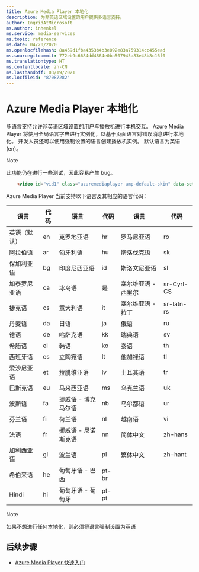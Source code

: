 ```yaml
---
title: Azure Media Player 本地化
description: 为非英语区域设置的用户提供多语言支持。
author: IngridAtMicrosoft
ms.author: inhenkel
ms.service: media-services
ms.topic: reference
ms.date: 04/20/2020
ms.openlocfilehash: 8a459d1fba4353b4b3e092e83a759314cc455ead
ms.sourcegitcommit: 772eb9c6684dd4864e0ba507945a83e48b8c16f0
ms.translationtype: HT
ms.contentlocale: zh-CN
ms.lasthandoff: 03/19/2021
ms.locfileid: "87087282"
---
```

# <a name="azure-media-player-localization"></a>Azure Media Player 本地化 #

多语言支持允许非英语区域设置的用户与播放机进行本机交互。 Azure Media Player 将使用全局语言字典进行实例化，以基于页面语言对错误消息进行本地化。 开发人员还可以使用强制设置的语言创建播放机实例。 默认语言为英语 (en)。

> [!NOTE]
> 此功能仍在进行一些测试，因此容易产生 bug。

```html
    <video id="vid1" class="azuremediaplayer amp-default-skin" data-setup='{"language":"es"}'>...</video>
```

Azure Media Player 当前支持以下语言及其相应的语言代码：

| 语言            | 代码 | 语言                | 代码   | 语言                | 代码         |
|---------------------|------|-------------------------|--------|-------------------------|--------------|
| 英语（默认）   | en   | 克罗地亚语                | hr     | 罗马尼亚语                | ro           |
| 阿拉伯语              | ar   | 匈牙利语               | hu     | 斯洛伐克语                  | sk           |
| 保加利亚语           | bg   | 印度尼西亚语              | id     | 斯洛文尼亚语                 | sl           |
| 加泰罗尼亚语             | ca   | 冰岛语               | 是     | 塞尔维亚语 - 西里尔      | sr-Cyrl-CS   |
| 捷克语               | cs   | 意大利语                 | it     | 塞尔维亚语 - 拉丁         | sr-latn-rs   |
| 丹麦语              | da   | 日语                | ja     | 俄语                 | ru           |
| 德语              | de   | 哈萨克语                  | kk     | 瑞典语                 | sv           |
| 希腊语               | el   | 韩语                  | ko     | 泰语                    | th           |
| 西班牙语             | es   | 立陶宛语              | lt     | 他加禄语                 | tl           |
| 爱沙尼亚语            | et   | 拉脱维亚语                 | lv     | 土耳其语                 | tr           |
| 巴斯克语              | eu   | 马来西亚语               | ms     | 乌克兰语               | uk           |
| 波斯语               | fa   | 挪威语 - 博克马尔语     | nb     | 乌尔都语                    | ur           |
| 芬兰语             | fi   | 荷兰语                   | nl     | 越南语              | vi           |
| 法语              | fr   | 挪威语 - 尼诺斯克语     | nn     | 简体中文    | zh-hans      |
| 加利西亚语            | gl   | 波兰语                  | pl     | 繁体中文   | zh-hant      |
| 希伯来语              | he   | 葡萄牙语 - 巴西     | pt-br  |                         |              |
| Hindi               | hi   | 葡萄牙语 - 葡萄牙   | pt-pt  |                         |              |


> [!NOTE]
> 如果不想进行任何本地化，则必须将语言强制设置为英语

## <a name="next-steps"></a>后续步骤 ##

- [Azure Media Player 快速入门](azure-media-player-quickstart.md)
